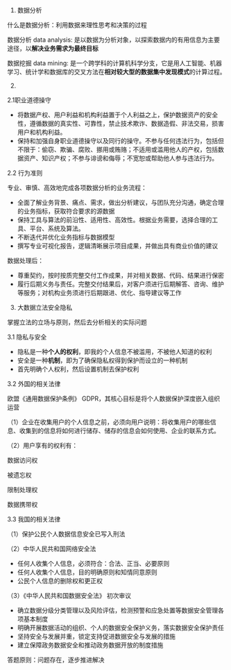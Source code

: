 1. 数据分析

什么是数据分析：利用数据来理性思考和决策的过程

数据分析 data analysis: 是以数据为分析对象，以探索数据内的有用信息为主要途径，以**解决业务需求为最终目标**

数据挖掘 data mining: 是一个跨学科的计算机科学分支，它是用人工智能、机器学习、统计学和数据库的交叉方法在**相对较大型的数据集中发现模式**的计算过程。



2. 

2.1职业道德操守

- 将数据产权、用户利益和机构利益置于个人利益之上，保护数据资产的安全性，遵循数据的真实性、可靠性，禁止技术欺诈、数据造假、非法交易，损害用户和机构利益。
- 保持和加强自身职业道德操守以及同行的操守。不参与任何违法行为，包括但不限于：偷窃、欺骗、腐败、挪用或贿赂；不适用或滥用他人的产权，包括数据资产、知识产权；不参与诽谤和侮辱；不宽恕或帮助他人参与违法行为。

2.2 行为准则

专业、审慎、高效地完成各项数据分析的业务流程：

- 全面了解业务背景、痛点、需求，做出分析建议，与团队充分沟通，确定合理的业务指标，获取符合要求的源数据
- 保持工具与算法的前沿性、适用性、高效性。根据业务需要，选择合理的工具、平台、系统及算法。
- 不断迭代并优化业务指标与数据模型
- 撰写专业可视化报告，逻辑清晰展示项目成果，并做出具有商业价值的建议

数据处理后：

- 尊重契约，按时按质完整交付工作成果，并对相关数据、代码、结果进行保密
- 履行后期义务与责任。完整交付结果后，对客户须进行后期解答、咨询、维护等服务；对机构业务须进行后期跟进、优化、指导建议等工作



3. 大数据立法安全隐私

掌握立法的立场与原则，然后去分析相关的实际问题

3.1 隐私与安全

- 隐私是一种**个人的权利**，即我的个人信息不被滥用，不被他人知道的权利
- 安全是一种**机制**，即为了确保隐私权得到保护而设立的一种机制
- 首先明确个人权利，然后设置机制去保护权利

3.2 外国的相关法律

欧盟《通用数据保护条例》 GDPR，其核心目标是将个人数据保护深度嵌入组织运营

（1）企业在收集用户的个人信息之前，必须向用户说明：将收集用户的哪些信息、收集到的信息将如何进行储存、储存的信息会如何使用、企业的联系方式。

（2）用户享有的权利有：

数据访问权

被遗忘权

限制处理权

数据携带权

3.3 我国的相关法律

（1）保护公民个人数据信息安全已写入刑法

（2）中华人民共和国网络安全法

- 任何人收集个人信息，必须符合：合法、正当、必要原则
- 任何人收集个人信息，目的明确原则和知情同意原则
- 公民个人信息的删除权和更正权

（3）《中华人民共和国数据安全法》 初次审议

- 确立数据分级分类管理以及风险评估，检测预警和应急处置等数据安全管理各项基本制度
- 明确开展数据活动的组织、个人的数据安全保护义务，落实数据安全保护责任
- 坚持安全与发展并重，锁定支持促进数据安全与发展的措施
- 建立保障政务数据安全和推动政务数据开放的制度措施



答题原则：问题存在，逐步推进解决







